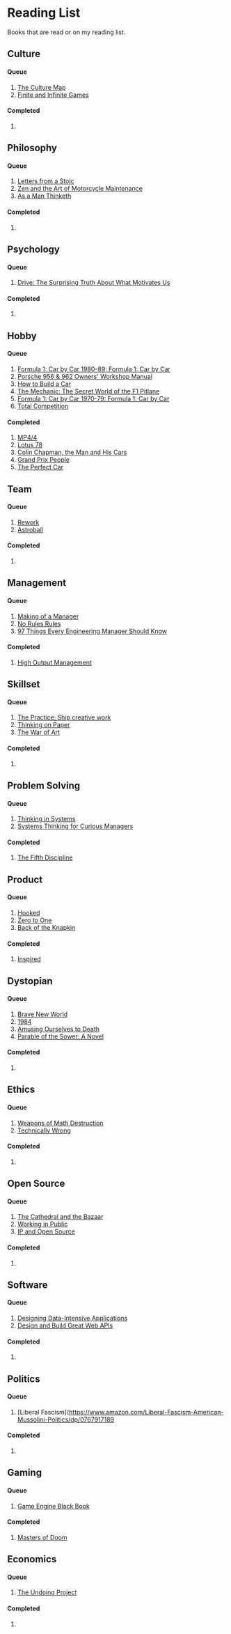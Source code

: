 # Reading List

Books that are read or on my reading list.

Culture
-------

#### Queue

1. [The Culture Map](https://www.amazon.com/gp/product/1610392507)
1. [Finite and Infinite Games](https://www.amazon.com/Finite-Infinite-Games-Possibility-published/dp/B00E6TF1GY)

#### Completed

1. 

Philosophy
----------

#### Queue

1. [Letters from a Stoic](https://www.amazon.com/Letters-Stoic-Penguin-Classics-Hardcover/dp/0141395850)
1. [Zen and the Art of Motorcycle Maintenance](https://www.amazon.com/Zen-Art-Motorcycle-Maintenance-Inquiry/dp/0688002307)
1. [As a Man Thinketh](https://www.amazon.com/As-Man-Thinketh-Complete-Original/dp/125078004)

#### Completed

1. 

Psychology
----------

#### Queue

1. [Drive: The Surprising Truth About What Motivates Us](https://www.amazon.com/Drive-Surprising-Truth-About-Motivates/dp/1594484805)

#### Completed

1. 

Hobby
-----

#### Queue

1. [Formula 1: Car by Car 1980-89: Formula 1: Car by Car](https://www.evropublishing.com/products/formula-1-car-by-car-1980-89)
1. [Porsche 956 & 962 Owners' Workshop Manual](https://www.amazon.com/gp/product/0857337963)
1. [How to Build a Car](https://www.amazon.com/How-Build-Car-Autobiography-Greatest/dp/000835247X)
1. [The Mechanic: The Secret World of the F1 Pitlane](https://www.amazon.com/gp/product/178729000X)
1. [Formula 1: Car by Car 1970-79: Formula 1: Car by Car](https://www.amazon.com/gp/product/1910505226)
1. [Total Competition](https://www.amazon.com/gp/product/1471162354)

#### Completed

1. [MP4/4](https://haynes.com/en-gb/mclaren-mp44-owners-workshop-manual)
1. [Lotus 78](https://haynes.com/en-gb/lotus-79-owners-workshop-manual)
1. [Colin Chapman, the Man and His Cars](https://www.amazon.com/Colin-Chapman-Man-His-Cars/dp/1859608442)
1. [Grand Prix People](https://www.amazon.com/Grand-Prix-People-Revelations-Formula/dp/0947981535)
1. [The Perfect Car](https://www.amazon.com/Perfect-Car-Biography-Motorsport%C2%92s-Creative/dp/1910505277)

Team
----

#### Queue

1. [Rework](https://www.amazon.com/Rework-Jason-Fried/dp/0307463745)
1. [Astroball](https://www.amazon.com/Astroball-New-Way-Win-All/dp/0525576649)

#### Completed

1. 

Management
----------

#### Queue

1. [Making of a Manager](https://www.amazon.com/Making-Manager-What-Everyone-Looks/dp/0735219567)
1. [No Rules Rules](https://www.norulesrules.com/)
1. [97 Things Every Engineering Manager Should Know](https://www.amazon.com/Things-Every-Engineering-Manager-Should/dp/1492050903)

#### Completed

1. [High Output Management](https://www.amazon.com/Output-Management-Andrew-Grove-1983-09-27/dp/B01NGZWYGV)

Skillset
--------

#### Queue

1. [The Practice: Ship creative work](https://geni.us/kD6UWdp)
1. [Thinking on Paper](https://www.amazon.com/Thinking-Paper-V-Howard/dp/0688048730)
1. [The War of Art](https://www.amazon.com/War-Art-Winning-Creative-Battle/dp/1590710037)

#### Completed

1. 

Problem Solving
---------------

#### Queue

1. [Thinking in Systems](https://www.amazon.com/Thinking-Systems-Donella-H-Meadows/dp/1603580557)
1. [Systems Thinking for Curious Managers](https://www.amazon.com/Systems-Thinking-Curious-Managers-Management/dp/0956263151)

#### Completed

1. [The Fifth Discipline](https://www.amazon.com/Fifth-Discipline-Practice-Learning-Organization/dp/0385517254)

Product
-------

#### Queue

1. [Hooked](https://www.amazon.com/Hooked-How-Build-Habit-Forming-Products/dp/1591847788)
1. [Zero to One](https://www.amazon.com/Zero-One-Notes-Startups-Future/dp/0804139296)
1. [Back of the Knapkin](https://www.amazon.com/Back-Napkin-Expanded-Problems-Pictures/dp/1591843065)

#### Completed

1. [Inspired](https://www.amazon.com/INSPIRED-Create-Tech-Products-Customers/dp/1119387507)

Dystopian
---------

#### Queue

1. [Brave New World](https://www.amazon.com/Brave-New-World-Aldous-Huxley/dp/0062696122)
1. [1984](https://www.amazon.com/Nineteen-Eighty-Four-George-Orwell/dp/0679417397)
1. [Amusing Ourselves to Death](https://www.amazon.com/Amusing-Ourselves-Death-Discourse-Business/dp/014303653X)
1. [Parable of the Sower: A Novel](https://www.amazon.com/gp/product/1609807197)

#### Completed

1. 

Ethics
------

#### Queue

1. [Weapons of Math Destruction](https://www.amazon.com/Weapons-Math-Destruction-Increases-Inequality/dp/0553418815)
1. [Technically Wrong](https://www.amazon.com/Technically-Wrong-Sexist-Algorithms-Threats/dp/0393356043)

#### Completed

1. 

Open Source
-----------

#### Queue

1. [The Cathedral and the Bazaar](https://en.wikipedia.org/wiki/The_Cathedral_and_the_Bazaar)
1. [Working in Public](https://www.amazon.com/Working-Public-Making-Maintenance-Software/dp/0578675862)
1. [IP and Open Source](https://www.amazon.com/gp/product/0596517963)

#### Completed

1. 

Software
--------

#### Queue

1. [Designing Data-Intensive Applications](https://www.amazon.com/Designing-Data-Intensive-Applications-Reliable-Maintainable/dp/1449373321)
1. [Design and Build Great Web APIs](https://pragprog.com/titles/maapis/design-and-build-great-web-apis/)

#### Completed

1. 

Politics
--------

#### Queue

1. [Liberal Fascism](https://www.amazon.com/Liberal-Fascism-American-Mussolini-Politics/dp/0767917189

#### Completed

1. 

Gaming
------

#### Queue

1. [Game Engine Black Book](https://fabiensanglard.net/gebbdoom/)

#### Completed

1. [Masters of Doom](https://en.wikipedia.org/wiki/Masters_of_Doom)


Economics
---------

#### Queue

1. [The Undoing Project](https://www.amazon.com/Undoing-Project-Friendship-Changed-Minds/dp/0393354776)

#### Completed

1. 
